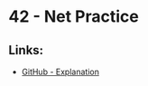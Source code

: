 # 42 - Net Practice

## Links:


* [GitHub - Explanation](https://github.com/Laubester/NetPractice)
